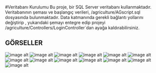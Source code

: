 #Veritabanı Kurulumu
Bu proje, bir SQL Server veritabanı kullanmaktadır. Veritabanının şeması ve başlangıç verileri, /agriculture/AGscript.sql dosyasında bulunmaktadır.
Data katmanında gerekli bağlantı yollarını değiştirip , yukarıdaki şemayı entegre edip projeyi /agriculture/Controllers/LoginController`dan ayağa kaldırabilirsiniz.

## GÖRSELLER
![image alt](https://github.com/yunusemrebinici/agriculture/blob/master/Proje_G%C3%B6rselleri/1.jpg)
![image alt](https://github.com/yunusemrebinici/agriculture/blob/master/Proje_G%C3%B6rselleri/2.jpg)
![image alt](https://github.com/yunusemrebinici/agriculture/blob/master/Proje_G%C3%B6rselleri/3.png)
![image alt](https://github.com/yunusemrebinici/agriculture/blob/master/Proje_G%C3%B6rselleri/4.png)
![image alt](https://github.com/yunusemrebinici/agriculture/blob/master/Proje_G%C3%B6rselleri/5.png)
![image alt](https://github.com/yunusemrebinici/agriculture/blob/master/Proje_G%C3%B6rselleri/6.png)
![image alt](https://github.com/yunusemrebinici/agriculture/blob/master/Proje_G%C3%B6rselleri/7.png)
![image alt](https://github.com/yunusemrebinici/agriculture/blob/master/Proje_G%C3%B6rselleri/8.png)
![image alt](https://github.com/yunusemrebinici/agriculture/blob/master/Proje_G%C3%B6rselleri/9.png)
![image alt](https://github.com/yunusemrebinici/agriculture/blob/master/Proje_G%C3%B6rselleri/10.png)
![image alt](https://github.com/yunusemrebinici/agriculture/blob/master/Proje_G%C3%B6rselleri/11.jpg)
![image alt](https://github.com/yunusemrebinici/agriculture/blob/master/Proje_G%C3%B6rselleri/12.png)
![image alt](https://github.com/yunusemrebinici/agriculture/blob/master/Proje_G%C3%B6rselleri/13.png)
